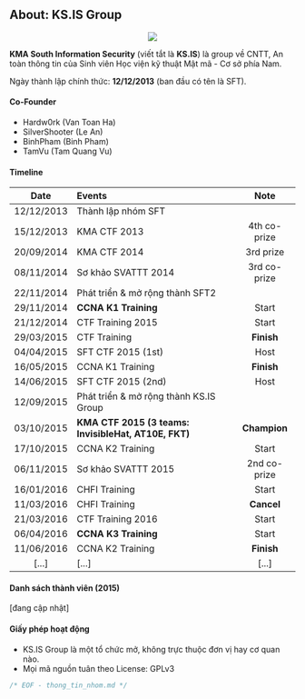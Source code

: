 ## About: KS.IS Group 

<p align="center">
  <img src="https://raw.githubusercontent.com/ks-is/docs/master/logo_kma.png?raw=true"/>
</p>

**KMA South Information Security** (viết tắt là **KS.IS**) là group về CNTT, An toàn thông tin của Sinh viên Học viện kỹ thuật Mật mã - Cơ sở phía Nam.

Ngày thành lập chính thức: **12/12/2013** (ban đầu có tên là SFT).

#### Co-Founder

* Hardw0rk (Van Toan Ha)
* SilverShooter (Le An)
* BinhPham (Binh Pham)
* TamVu (Tam Quang Vu)

#### Timeline

| Date  | Events  | Note |
| :---------: |:---------------------| :----:|
| 12/12/2013  | Thành lập nhóm SFT   | |
| 15/12/2013  | KMA CTF 2013         | 4th co-prize |
| 20/09/2014  | KMA CTF 2014         | 3rd prize |
| 08/11/2014  | Sơ khảo SVATTT 2014  | 3rd co-prize |
| 22/11/2014  | Phát triển & mở rộng thành SFT2 |  |
| 29/11/2014  | **CCNA K1 Training**     | Start |
| 21/12/2014  | CTF Training 2015    | Start |
| 29/03/2015  | CTF Training         | **Finish**|
| 04/04/2015  | SFT CTF 2015 (1st)   | Host  |
| 16/05/2015  | CCNA K1 Training     | **Finish**|
| 14/06/2015  | SFT CTF 2015 (2nd)   | Host  |
| 12/09/2015  | Phát triển & mở rộng thành KS.IS Group |  |
| 03/10/2015  | **KMA CTF 2015 (3 teams: InvisibleHat, AT10E, FKT)**| **Champion** |
| 17/10/2015  | CCNA K2 Training     | Start |
| 06/11/2015  | Sơ khảo SVATTT 2015  | 2nd co-prize |
| 16/01/2016  | CHFI Training        | Start |
| 11/03/2016  | CHFI Training        | **Cancel** |
| 21/03/2016  | CTF Training 2016    | Start |
| 06/04/2016  | **CCNA K3 Training**     | Start |
| 11/06/2016  | CCNA K2 Training     | **Finish** |
| [...]  | [...]   | [...]  |

#### Danh sách thành viên (2015)

[đang cập nhật]

#### Giấy phép hoạt động

* KS.IS Group là một tổ chức mở, không trực thuộc đơn vị hay cơ quan nào.
* Mọi mã nguồn tuân theo License: GPLv3

```C
/* EOF - thong_tin_nhom.md */
```
